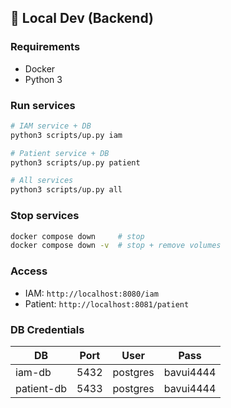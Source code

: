 ## 🧪 Local Dev (Backend)

### Requirements

* Docker
* Python 3

### Run services

```bash
# IAM service + DB
python3 scripts/up.py iam

# Patient service + DB
python3 scripts/up.py patient

# All services
python3 scripts/up.py all
```

### Stop services

```bash
docker compose down     # stop
docker compose down -v  # stop + remove volumes
```

### Access

* IAM: `http://localhost:8080/iam`
* Patient: `http://localhost:8081/patient`

### DB Credentials

| DB         | Port | User     | Pass      |
| ---------- | ---- | -------- | --------- |
| iam-db     | 5432 | postgres | bavui4444 |
| patient-db | 5433 | postgres | bavui4444 |
